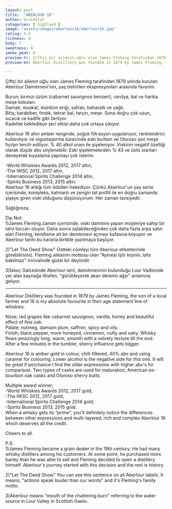 ```yaml
---
layout: post
title:  "ABERLOUR 16"
author: brutdefut
categories: [ highland ]
image: "assets/images/aberlour16/aberlour16.jpg"
rating: 4.5
richness: 8
body: 7
sweetness: 8
smoke_peat: 0
preview-tr: Çiftçi bir ailenin oğlu olan James Fleming tarafından 1879 yılında kurulan Aberlour Damıtımevi'nin, yaş belirtilen ekspresyonları arasında favorim.   
preview-en: Aberlour Distillery was founded in 1879 by James Fleming, the son of a local farmer and 16 is my absolute favourite in their age statement line of whiskies. 

---
```


Çiftçi bir ailenin oğlu olan James Fleming tarafından 1879 yılında kurulan Aberlour Damıtımevi'nin, yaş belirtilen ekspresyonları arasında favorim. 

Burun; kırmızı üzüm (cabarnet sauvignon benzeri), vanilya, bal ve harika meşe kokuları.  
Damak; muskat, mürdüm eriği, safran, baharatlı ve yağlı.  
Bitiş; karabiber, fındık, tekrar bal, tarçın, meşe. Sona doğru çok uzun, sıcacık ve kadife gibi ilerliyor.  
Kadehte bekledikçe şeri etkisi daha çok ortaya çıkıyor. 

Aberlour 16 altın amber renginde, soğuk filtrasyon uygulanıyor, renklendirici kullanılıyor ve olgunlaştırma sürecinde eski burbon ve Oloroso şeri meşe fıçıları tercih ediliyor. % 40 alkol oranı ile şişeleniyor. Viskinin negatif özelliği olarak düşük abv söylenebilir. Eski şişelemelerden % 43 ve üstü olanları deneyerek kıyaslama yapmayı çok isterim.  

-World Whiskies Awards 2012, 2017 altın,  
-The IWSC 2012, 2017 altın,  
-International Spirits Challenge 2014 altın,  
-Spirits Business 2013, 2015 altın.  
Aberlour 16 aldığı tüm ödülleri hakediyor. Çünkü Aberlour'un yaş serisi içerisinde, kompleks, katmanlı ve zengin tat profili ile en doğru zamanda şişeye giren viski olduğunu düşünüyorum. Her zaman tavsiyedir. 

Sağlığınıza.

Dip Not:  
1)James Fleming zaman içerisinde, viski damıtımı yapan müşteriye sahip bir tahıl tüccarı oluyor. Daha sonra satabileceğinden çok daha fazla arpa satın alan Fleming, kendisine ait bir damıtımevi açmayı kafasına koyuyor ve Aberlour tarihi bu kararla birlikte yazılmaya başlıyor.  

2)"Let The Deed Show"
Üstteki cümleyi tüm Aberlour etiketlerinde görebilirsiniz. Fleming ailesinin mottosu olan "Ayinesi iştir kişinin, lafa bakılmaz" minvalinde güzel bir deyimdir. 

3)İskoç Galcesinde Aberlour ismi, damıtımevinin bulunduğu Lour Vadisinde yer alan kaynağa ithafen, "gürüldeyerek akan derenin ağzı" anlamına geliyor.  
 
-----------------------------------------------

<p id="english"></p>

Aberlour Distillery was founded in 1879 by James Fleming, the son of a local farmer and 16 is my absolute favourite in their age statement line of whiskies. 

Nose; red grapes like cabarnet sauvignon, vanilla, honey and beautiful effect of fine oak.  
Palate; nutmeg, damson plum, saffron, spicy and oily.   
Finish; black pepper, more honeyed, cinnamon, nutty and oaky. Whisky flows amazingly long, warm, smooth with a velvety texture till the end.   
After a few minutes in the tumbler, sherry influence gets bigger.  

Aberlour 16 is amber gold in colour, chill-filtered, 40% abv and using caramel for colouring. Lower alcohol is the negative side for this one. It will be great if perchance I find the older expressions with higher abv's for comparison. Two types of casks are used for maturation; American ex-bourbon oak casks and Oloroso sherry butts.  

Multiple award winner;  
-World Whiskies Awards 2012, 2017 gold,  
-The IWSC 2012, 2017 gold,  
-International Spirits Challenge 2014 gold,  
-Spirits Business 2013, 2015 gold.   
When a whisky gets its “prime”, you’ll definitely notice the differences between other expressions and  multi-layered, rich and complex Aberlour 16 which deserves all the credit.  

Cheers to all.  

P.S:  
1)James Fleming became a grain dealer in the 19th century. He had many whisky distillers among his customers. At some point, he purchased more barley than he was able to sell and Fleming decided to open a distillery himself. Aberlour's journey started with this decision and the rest is history.  

2)"Let The Deed Show"
You can see this sentence on all Aberlour labels. It means, "actions speak louder than our words" and it's Fleming's family motto.  

3)Aberlour means “mouth of the chattering burn"  referring to the water source in Lour Valley in Scottish Gaelic.  
  
